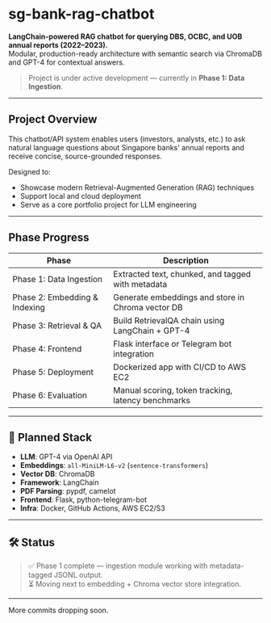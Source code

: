 # sg-bank-rag-chatbot

**LangChain-powered RAG chatbot for querying DBS, OCBC, and UOB annual reports (2022–2023).**  
Modular, production-ready architecture with semantic search via ChromaDB and GPT-4 for contextual answers.

> Project is under active development — currently in **Phase 1: Data Ingestion**.

---

## Project Overview

This chatbot/API system enables users (investors, analysts, etc.) to ask natural language questions about Singapore banks' annual reports and receive concise, source-grounded responses.

Designed to:
- Showcase modern Retrieval-Augmented Generation (RAG) techniques
- Support local and cloud deployment
- Serve as a core portfolio project for LLM engineering

---

## Phase Progress

| Phase                         | Description |
|-------------------------------|-------------|
| Phase 1: Data Ingestion       | Extracted text, chunked, and tagged with metadata |
| Phase 2: Embedding & Indexing | Generate embeddings and store in Chroma vector DB |
| Phase 3: Retrieval & QA       | Build RetrievalQA chain using LangChain + GPT-4 |
| Phase 4: Frontend             | Flask interface or Telegram bot integration |
| Phase 5: Deployment           | Dockerized app with CI/CD to AWS EC2 |
| Phase 6: Evaluation           | Manual scoring, token tracking, latency benchmarks |

---

## 🧠 Planned Stack

- **LLM**: GPT-4 via OpenAI API
- **Embeddings**: `all-MiniLM-L6-v2` (`sentence-transformers`)
- **Vector DB**: ChromaDB
- **Framework**: LangChain
- **PDF Parsing**: pypdf, camelot
- **Frontend**: Flask, python-telegram-bot
- **Infra**: Docker, GitHub Actions, AWS EC2/S3

---

## 🛠️ Status

> ✅ Phase 1 complete — ingestion module working with metadata-tagged JSONL output.  
> ⏳ Moving next to embedding + Chroma vector store integration.

---

More commits dropping soon.
